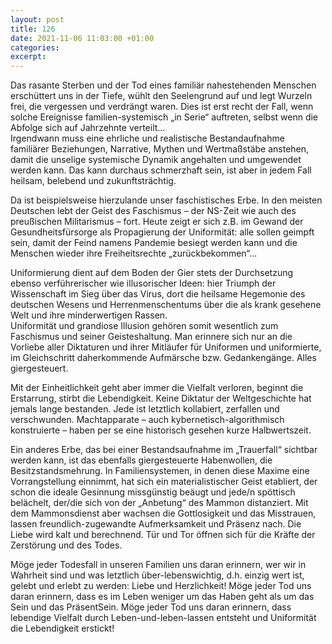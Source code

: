 ```yaml
---
layout: post
title: 126
date: 2021-11-06 11:03:00 +01:00
categories: 
excerpt: 
---
```


Das rasante Sterben und der Tod eines familiär nahestehenden Menschen erschüttert uns in der Tiefe, wühlt den Seelengrund auf und legt Wurzeln frei, die vergessen und verdrängt waren. Dies ist erst recht der Fall, wenn solche Ereignisse familien-systemisch „in Serie“ auftreten, selbst wenn die Abfolge sich auf Jahrzehnte verteilt…\
Irgendwann muss eine ehrliche und realistische Bestandaufnahme familiärer Beziehungen, Narrative, Mythen und Wertmaßstäbe anstehen, damit die unselige systemische Dynamik angehalten und umgewendet werden kann. Das kann durchaus schmerzhaft sein, ist aber in jedem Fall heilsam, belebend und zukunftsträchtig.

Da ist beispielsweise hierzulande unser faschistisches Erbe. In den meisten Deutschen lebt der Geist des Faschismus – der NS-Zeit wie auch des preußischen Militarismus – fort. Heute zeigt er sich z.B. im Gewand der Gesundheitsfürsorge als Propagierung der Uniformität: alle sollen geimpft sein, damit der Feind namens Pandemie besiegt werden kann und die Menschen wieder ihre Freiheitsrechte „zurückbekommen“…

Uniformierung dient auf dem Boden der Gier stets der Durchsetzung ebenso verführerischer wie illusorischer Ideen: hier Triumph der Wissenschaft im Sieg über das Virus, dort die heilsame Hegemonie des deutschen Wesens und Herrenmenschentums über die als krank gesehene Welt und ihre minderwertigen Rassen.\
Uniformität und grandiose Illusion gehören somit wesentlich zum Faschismus und seiner Geisteshaltung. Man erinnere sich nur an die Vorliebe aller Diktaturen und ihrer Mitläufer für Uniformen und uniformierte, im Gleichschritt daherkommende Aufmärsche bzw. Gedankengänge. Alles giergesteuert.

Mit der Einheitlichkeit geht aber immer die Vielfalt verloren, beginnt die Erstarrung, stirbt die Lebendigkeit. Keine Diktatur der Weltgeschichte hat jemals lange bestanden. Jede ist letztlich kollabiert, zerfallen und verschwunden. Machtapparate – auch kybernetisch-algorithmisch konstruierte – haben per se eine historisch gesehen kurze Halbwertszeit.

Ein anderes Erbe, das bei einer Bestandsaufnahme im „Trauerfall“ sichtbar werden kann, ist das ebenfalls giergesteuerte Habenwollen, die Besitzstandsmehrung. In Familiensystemen, in denen diese Maxime eine Vorrangstellung einnimmt, hat sich ein materialistischer Geist etabliert, der schon die ideale Gesinnung missgünstig beäugt und jede/n spöttisch belächelt, der/die sich von der „Anbetung“ des Mammon distanziert. Mit dem Mammonsdienst aber wachsen die Gottlosigkeit und das Misstrauen, lassen freundlich-zugewandte Aufmerksamkeit und Präsenz nach. Die Liebe wird kalt und berechnend. Tür und Tor öffnen sich für die Kräfte der Zerstörung und des Todes.

Möge jeder Todesfall in unseren Familien uns daran erinnern, wer wir in Wahrheit sind und was letztlich über-lebenswichtig, d.h. einzig wert ist, gelebt und erlebt zu werden: Liebe und Herzlichkeit! Möge jeder Tod uns daran erinnern, dass es im Leben weniger um das Haben geht als um das Sein und das PräsentSein. Möge jeder Tod uns daran erinnern, dass lebendige Vielfalt durch Leben-und-leben-lassen entsteht und Uniformität die Lebendigkeit erstickt!
